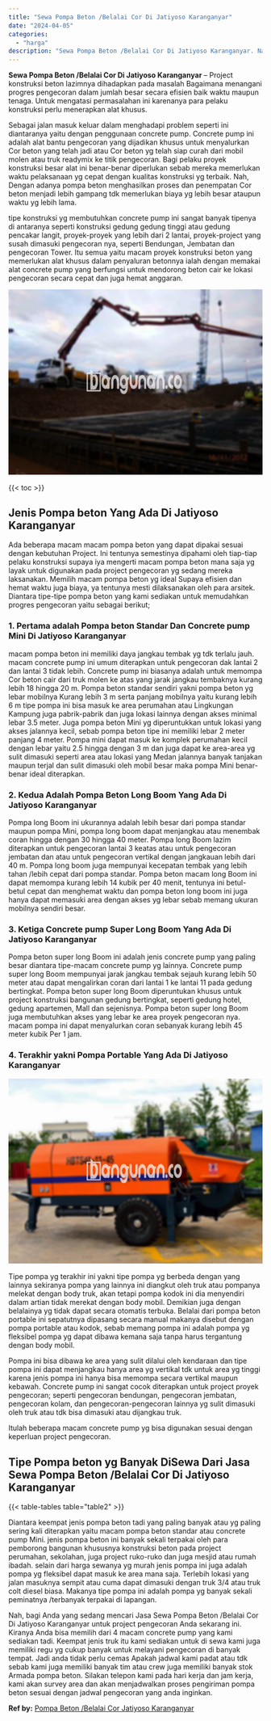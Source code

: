 ```yaml
---
title: "Sewa Pompa Beton /Belalai Cor Di Jatiyoso Karanganyar"
date: "2024-04-05"
categories: 
  - "harga"
description: "Sewa Pompa Beton /Belalai Cor Di Jatiyoso Karanganyar. Nah, bagi Anda yang sedang mencari Jasa Sewa Pompa Beton /Belalai Cor Di Jatiyoso Karanganyar untuk pr..."
---
```


**Sewa Pompa Beton /Belalai Cor Di Jatiyoso Karanganyar** – Project konstruksi beton lazimnya dihadapkan pada masalah Bagaimana menangani progres pengecoran dalam jumlah besar secara efisien baik waktu maupun tenaga. Untuk mengatasi permasalahan ini karenanya para pelaku konstruksi perlu menerapkan alat khusus.

Sebagai jalan masuk keluar dalam menghadapi problem seperti ini diantaranya yaitu dengan penggunaan concrete pump. Concrete pump ini adalah alat bantu pengecoran yang dijadikan khusus untuk menyalurkan Cor beton yang telah jadi atau Cor beton yg telah siap curah dari mobil molen atau truk readymix ke titik pengecoran. Bagi pelaku proyek konstruksi besar alat ini benar-benar diperlukan sebab mereka memerlukan waktu pelaksanaan yg cepat dengan kualitas konstruksi yg terbaik. Nah, Dengan adanya pompa beton menghasilkan proses dan penempatan Cor beton menjadi lebih gampang tdk memerlukan biaya yg lebih besar ataupun waktu yg lebih lama.

tipe konstruksi yg membutuhkan concrete pump ini sangat banyak tipenya di antaranya seperti konstruksi gedung gedung tinggi atau gedung pencakar langit, proyek-proyek yang lebih dari 2 lantai, proyek-project yang susah dimasuki pengecoran nya, seperti Bendungan, Jembatan dan pengecoran Tower. Itu semua yaitu macam proyek konstruksi beton yang memerlukan alat khusus dalam penyaluran betonnya ialah dengan memakai alat concrete pump yang berfungsi untuk mendorong beton cair ke lokasi pengecoran secara cepat dan juga hemat anggaran.

![Sewa Pompa Beton /Belalai Cor Di Jatiyoso Karanganyar](/images/sewa-concrete-pump-28.png)

{{< toc >}}

## Jenis Pompa beton Yang Ada Di Jatiyoso Karanganyar

Ada beberapa macam macam pompa beton yang dapat dipakai sesuai dengan kebutuhan Project. Ini tentunya semestinya dipahami oleh tiap-tiap pelaku konstruksi supaya iya mengerti macam pompa beton mana saja yg layak untuk digunakan pada project pengecoran yg sedang mereka laksanakan. Memilih macam pompa beton yg ideal Supaya efisien dan hemat waktu juga biaya, ya tentunya mesti dilaksanakan oleh para arsitek. Diantara tipe-tipe pompa beton yang kami sediakan untuk memudahkan progres pengecoran yaitu sebagai berikut;

### 1\. Pertama adalah Pompa beton Standar Dan Concrete pump Mini Di Jatiyoso Karanganyar

macam pompa beton ini memiliki daya jangkau tembak yg tdk terlalu jauh. macam concrete pump ini umum diterapkan untuk pengecoran dak lantai 2 dan lantai 3 tidak lebih. Concrete pump ini biasanya adalah untuk memompa Cor beton cair dari truk molen ke atas yang jarak jangkau tembaknya kurang lebih 18 hingga 20 m. Pompa beton standar sendiri yakni pompa beton yg lebar mobilnya Kurang lebih 3 m serta panjang mobilnya yaitu kurang lebih 6 m tipe pompa ini bisa masuk ke area perumahan atau Lingkungan Kampung juga pabrik-pabrik dan juga lokasi lainnya dengan akses minimal lebar 3.5 meter. Juga pompa beton Mini yg diperuntukkan untuk lokasi yang akses jalannya kecil, sebab pompa beton tipe ini memiliki lebar 2 meter panjang 4 meter. Pompa mini dapat masuk ke komplek perumahan kecil dengan lebar yaitu 2.5 hingga dengan 3 m dan juga dapat ke area-area yg sulit dimasuki seperti area atau lokasi yang Medan jalannya banyak tanjakan maupun terjal dan sulit dimasuki oleh mobil besar maka pompa Mini benar-benar ideal diterapkan.

### 2\. Kedua Adalah Pompa Beton Long Boom Yang Ada Di Jatiyoso Karanganyar

Pompa long Boom ini ukurannya adalah lebih besar dari pompa standar maupun pompa Mini, pompa long boom dapat menjangkau atau menembak coran hingga dengan 30 hingga 40 meter. Pompa long Boom lazim diterapkan untuk pengecoran lantai 3 keatas atau untuk pengecoran jembatan dan atau untuk pengecoran vertikal dengan jangkauan lebih dari 40 m. Pompa long boom juga mempunyai kecepatan tembak yang lebih tahan /lebih cepat dari pompa standar. Pompa beton macam long Boom ini dapat memompa kurang lebih 14 kubik per 40 menit, tentunya ini betul-betul cepat dan menghemat waktu dan pompa beton long boom ini juga hanya dapat memasuki area dengan akses yg lebar sebab memang ukuran mobilnya sendiri besar.

### 3\. Ketiga Concrete pump Super Long Boom Yang Ada Di Jatiyoso Karanganyar

Pompa beton super long Boom ini adalah jenis concrete pump yang paling besar diantara tipe-macam concrete pump yg lainnya. Concrete pump super long Boom mempunyai jarak jangkau tembak sejauh kurang lebih 50 meter atau dapat mengalirkan coran dari lantai 1 ke lantai 11 pada gedung bertingkat. Pompa beton super long Boom diperuntukan khusus untuk project konstruksi bangunan gedung bertingkat, seperti gedung hotel, gedung apartemen, Mall dan sejenisnya. Pompa beton super long Boom juga membutuhkan akses yang lebar ke area proyek pengecoran nya. macam pompa ini dapat menyalurkan coran sebanyak kurang lebih 45 meter kubik Per 1 jam.

### 4\. Terakhir yakni Pompa Portable Yang Ada Di Jatiyoso Karanganyar

![Sewa Pompa Beton /Belalai Cor Di Jatiyoso Karanganyar](/images/sewa-concrete-pump-16.png)

Tipe pompa yg terakhir ini yakni tipe pompa yg berbeda dengan yang lainnya sekiranya pompa yang lainnya ini diangkut oleh truk atau pompanya melekat dengan body truk, akan tetapi pompa kodok ini dia menyendiri dalam artian tidak merekat dengan body mobil. Demikian juga dengan belalainya yg tidak dapat secara otomatis terbuka. Belalai dari pompa beton portable ini sepatutnya dipasang secara manual makanya disebut dengan pompa portable atau kodok, sebab memang pompa ini adalah pompa yg fleksibel pompa yg dapat dibawa kemana saja tanpa harus tergantung dengan body mobil.

Pompa ini bisa dibawa ke area yang sulit dilalui oleh kendaraan dan tipe pompa ini dapat menjangkau hanya area yg vertikal tdk untuk area yg tinggi karena jenis pompa ini hanya bisa memompa secara vertikal maupun kebawah. Concrete pump ini sangat cocok diterapkan untuk project proyek pengecoran; seperti pengecoran bendungan, pengecoran jembatan, pengecoran kolam, dan pengecoran-pengecoran lainnya yg sulit dimasuki oleh truk atau tdk bisa dimasuki atau dijangkau truk.

Itulah beberapa macam concrete pump yg bisa digunakan sesuai dengan keperluan project pengecoran.

## Tipe Pompa beton yg Banyak DiSewa Dari Jasa Sewa Pompa Beton /Belalai Cor Di Jatiyoso Karanganyar

{{< table-tables table="table2" >}}

Diantara keempat jenis pompa beton tadi yang paling banyak atau yg paling sering kali diterapkan yaitu macam pompa beton standar atau concrete pump Mini. jenis pompa beton ini banyak sekali terpakai oleh para pemborong bangunan khususnya konstruksi beton pada project perumahan, sekolahan, juga project ruko-ruko dan juga mesjid atau rumah ibadah. selain dari harga sewanya yg murah jenis pompa ini juga adalah pompa yg fleksibel dapat masuk ke area mana saja. Terlebih lokasi yang jalan masuknya sempit atau cuma dapat dimasuki dengan truk 3/4 atau truk colt diesel biasa. Makanya tipe pompa ini adalah pompa yg banyak sekali peminatnya /terbanyak terpakai di lapangan.

Nah, bagi Anda yang sedang mencari Jasa Sewa Pompa Beton /Belalai Cor Di Jatiyoso Karanganyar untuk project pengecoran Anda sekarang ini. Kiranya Anda bisa memilih dari 4 macam concrete pump yang kami sediakan tadi. Keempat jenis truk itu kami sediakan untuk di sewa kami juga memiliki regu yg cukup banyak untuk melayani pengecoran di banyak tempat. Jadi anda tidak perlu cemas Apakah jadwal kami padat atau tdk sebab kami juga memiliki banyak tim atau crew juga memiliki banyak stok Armada pompa beton. Silakan telepon kami pada hari kerja dan jam kerja, kami akan survey area dan akan menjadwalkan proses pengiriman pompa beton sesuai dengan jadwal pengecoran yang anda inginkan.

**Ref by:** [Pompa Beton /Belalai Cor Jatiyoso Karanganyar](https://id.wikipedia.org/wiki/Pompa)
